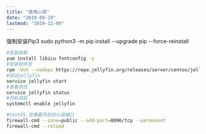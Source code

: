 ```yaml
---
title: "使用心得"
date: "2019-09-29"
lastmod: "2019-12-09"
---
```


强制安装Pip3
sudo python3 -m pip install --upgrade pip --force-reinstall

```bash
#安装依赖
yum install libicu fontconfig -y
#安装软件包
rpm -Uvh --nodeps https://repo.jellyfin.org/releases/server/centos/jellyfin-10.4.3-1.el7.x86_64.rpm
#启动jellyfin
service jellyfin start
#查看状态
service jellyfin status
#开机自启
systemctl enable jellyfin

#CentOS 还需要开启防火墙端口
firewall-cmd --zone=public --add-port=8096/tcp --permanent
firewall-cmd --reload
```




